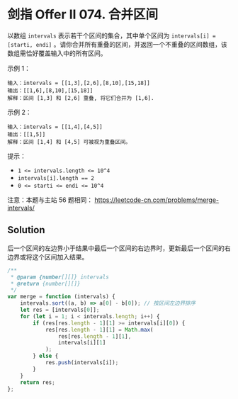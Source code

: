 # 剑指 Offer II 074. 合并区间

以数组 `intervals` 表示若干个区间的集合，其中单个区间为 `intervals[i] = [starti, endi]` 。请你合并所有重叠的区间，并返回一个不重叠的区间数组，该数组需恰好覆盖输入中的所有区间。

示例 1：

```
输入：intervals = [[1,3],[2,6],[8,10],[15,18]]
输出：[[1,6],[8,10],[15,18]]
解释：区间 [1,3] 和 [2,6] 重叠, 将它们合并为 [1,6].
```

示例 2：

```
输入：intervals = [[1,4],[4,5]]
输出：[[1,5]]
解释：区间 [1,4] 和 [4,5] 可被视为重叠区间。
```

提示：

-   `1 <= intervals.length <= 10^4`
-   `intervals[i].length == 2`
-   `0 <= starti <= endi <= 10^4`

注意：本题与主站 56 题相同： https://leetcode-cn.com/problems/merge-intervals/

## Solution

后一个区间的左边界小于结果中最后一个区间的右边界时，更新最后一个区间的右边界或将这个区间加入结果。

```javascript
/**
 * @param {number[][]} intervals
 * @return {number[][]}
 */
var merge = function (intervals) {
    intervals.sort((a, b) => a[0] - b[0]); // 按区间左边界排序
    let res = [intervals[0]];
    for (let i = 1; i < intervals.length; i++) {
        if (res[res.length - 1][1] >= intervals[i][0]) {
            res[res.length - 1][1] = Math.max(
                res[res.length - 1][1],
                intervals[i][1]
            );
        } else {
            res.push(intervals[i]);
        }
    }
    return res;
};
```
